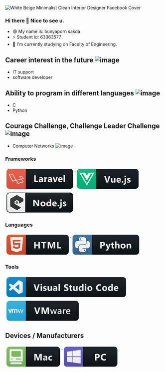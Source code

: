 ![White Beige Minimalist Clean Interior Designer Facebook Cover](https://user-images.githubusercontent.com/109591077/181795805-800a2e15-a7f1-443d-bec5-99abd11fb72d.jpg)
### Hi there 👋 Nice to see u.

- 😄 My name is: bunyaporn sakda
- ⚡ Student id: 63363577
- 🔭 I'm currently studying on Faculty of Engineering.

## Career interest in the future ![image](https://user-images.githubusercontent.com/109591077/181796225-ed034770-7311-4eae-8e85-5dbaf24ac944.png)
- IT support 
- software developer 
## Ability to program in different languages ![image](https://user-images.githubusercontent.com/109591077/181796586-646dba2e-3fc4-40e8-9286-7fa74c506a6b.png)

- C 
- Python
## Courage Challenge, Challenge Leader Challenge ![image](https://user-images.githubusercontent.com/109591077/181794290-9e1b4244-864e-44b7-957b-263fe0cdd5d6.png)
- Computer Networks       ![image](https://user-images.githubusercontent.com/109591077/181795026-fd81683b-9e9c-4029-9e27-4b35cdc34ebb.png)

### Frameworks 
<p align="left">
<a href="#">
    <img src="svg/dev/frameworks/laravel.svg" alt="laravel" style="vertical-align:top; margin:6px 4px">
  </a>  

<a href="#">
    <img src="svg/dev/frameworks/vue.svg" alt="vue" style="vertical-align:top; margin:6px 4px">
  </a>  

<a href="#">
    <img src="svg/dev/frameworks/nodejs_larger.svg" alt="nodejs_larger" style="vertical-align:top; margin:6px 4px">
  </a> 

</p>

### Languages 
<p align="left">
<a href="#">
    <img src="svg/dev/languages/html.svg" alt="html" style="vertical-align:top; margin:6px 4px">
  </a> 

<a href="#">
    <img src="svg/dev/languages/python.svg" alt="python" style="vertical-align:top; margin:6px 4px">
  </a> 

</P>

### Tools 
<p align="left">
<a href="#">
    <img src="svg/dev/tools/visualstudio_code.svg" alt="visualstudio_code" style="vertical-align:top; margin:6px 4px">
  </a>

 <a href="#">
    <img src="svg/dev/tools/vmware.svg" alt="vmware" style="vertical-align:top; margin:6px 4px">
  </a> 

</P>

## Devices / Manufacturers
<p align="left">
<a href="#">
    <img src="svg/devices/mac.svg" alt="mac" style="vertical-align:top; margin:6px 4px">
  </a>

<a href="#">
    <img src="svg/devices/pc.svg" alt="pc" style="vertical-align:top; margin:6px 4px">
  </a>
</p>
